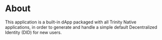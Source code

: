 # About

This application is a built-in dApp packaged with all Trinity Native applications, in order to generate and handle a simple default Decentralized Identity (DID) for new users.